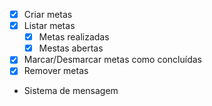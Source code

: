 - [x] Criar metas
- [x] Listar metas
    - [x] Metas realizadas
    - [x] Mestas abertas
- [x] Marcar/Desmarcar metas como concluídas
- [x] Remover metas
- Sistema de mensagem
